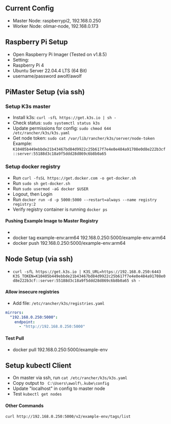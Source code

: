 ## Current Config

* Master Node: raspberrypi2, 192.168.0.250
* Worker Node: olimar-node, 192.168.0.173


## Raspberry Pi Setup

* Open Raspberry Pi Imager (Tested on v1.8.5)
* Setting:
* Raspberry Pi 4
* Ubuntu Server 22.04.4 LTS (64 Bit)
* username/password awolf/awolf

## PiMaster Setup (via ssh)

### Setup K3s master
* Install k3s: `curl -sfL https://get.k3s.io | sh -`
* Check status: `sudo systemctl status k3s`
* Update permissions for config: `sudo chmod 644 /etc/rancher/k3s/k3s.yaml`
* Get node token: `sudo cat /var/lib/rancher/k3s/server/node-token`
Example: `K10405b449ebbde21b43467bd84d9922c25b617f7e4e0e484a91708e0d8e222b3cf::server:55188d3c18a9f5ddd28d869c6b8b0a65`

### Setup docker registry
* Run `curl -fsSL https://get.docker.com -o get-docker.sh`
* Run `sudo sh get-docker.sh`
* Run `sudo usermod -aG docker $USER`
* Logout, then Login
* Run `docker run -d -p 5000:5000 --restart=always --name registry registry:2`
* Verify registry container is running `docker ps`

#### Pushing Example Image to Master Registry
* 
* docker tag example-env:arm64 192.168.0.250:5000/example-env:arm64
* docker push 192.168.0.250:5000/example-env:arm64

## Node Setup (via ssh)
* `curl -sfL https://get.k3s.io | K3S_URL=https://192.168.0.250:6443 K3S_TOKEN=K10405b449ebbde21b43467bd84d9922c25b617f7e4e0e484a91708e0d8e222b3cf::server:55188d3c18a9f5ddd28d869c6b8b0a65 sh -`

#### Allow insecure registries
* Add file: `/etc/rancher/k3s/registries.yaml`
```yaml
mirrors:
  "192.168.0.250:5000":
    endpoint:
      - "http://192.168.0.250:5000"
```


#### Test Pull
* docker pull 192.168.0.250:5000/example-env

## Setup kubectl Client
* On master via ssh, run `cat /etc/rancher/k3s/k3s.yaml`
* Copy output to ` C:\Users\awolf\.kube\config`
* Update "localhost" in config to master node
* Test `kubectl get nodes`

#### Other Commands
```bash
curl http://192.168.0.250:5000/v2/example-env/tags/list


```